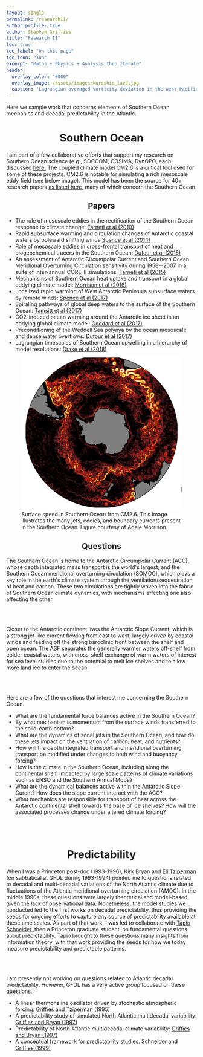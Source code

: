```yaml
---
layout: single 
permalink: /researchII/
author_profile: true
author: Stephen Griffies
title: "Research II"
toc: true
toc_label: "On this page"
toc_icon: "sun"
excerpt: "Maths + Physics + Analysis then Iterate"
header:
  overlay_color: "#000"
  overlay_image: /assets/images/kuroshio_lavd.jpg
  caption: "Lagrangian averaged vorticity deviation in the west Pacific from CM2.6 (courtesy N. Tarshish)"
---
```



<p align="justify">

Here we sample work that concerns elements of Southern Ocean mechanics
and decadal predictability in the Atlantic.
 
</p>


# <center> Southern Ocean</center>


<p align="justify">

I am part of a few collaborative efforts that support my research on
Southern Ocean science (e.g., SOCCOM, COSIMA, DynOPO, each discussed
<a href="/collaborations/"> here.</a> The coupled climate model CM2.6
is a critical tool used for some of these projects.  CM2.6 is notable
for simulating a rich mesoscale eddy field (see below image).  This
model has been the source for 40+ research papers <a
href="/assets/pdfs/CM2p6_project_list.pdf"> as listed here,</a> 
many of which concern the Southern Ocean.

</p>

## <center>Papers</center>

<p align="justify">

<ul>

<li>The role of mesoscale eddies in the rectification of the Southern
Ocean response to climate change: <a
href="https://journals.ametsoc.org/doi/10.1175/2010JPO4353.1"> Farneti
et al (2010) </a> </li>

<li> Rapid subsurface warming and circulation changes of Antarctic coastal waters by poleward shifting winds
<a href="https://agupubs.onlinelibrary.wiley.com/doi/10.1002/2014GL060613">
Spence et al (2014) </a> </li>

<li>Role of mesoscale eddies in cross-frontal transport of heat and
biogeochemical tracers in the Southern Ocean: <a
href="https://journals.ametsoc.org/doi/10.1175/JPO-D-14-0240.1">Dufour
et al (2015) </a> </li>

<li>An assessment of Antarctic Circumpolar Current and Southern Ocean
  Meridional Overturning Circulation sensitivity during 1958--2007 in
  a suite of inter-annual CORE-II simulations: <a
  href="https://www.sciencedirect.com/science/article/pii/S1463500315001183">Farneti
  et al (2015) </a> </li>

<li>Mechanisms of Southern Ocean heat uptake and transport in a global
eddying climate model:
<a href="https://journals.ametsoc.org/doi/10.1175/JPO-D-14-0240.1">
Morrison et al (2016) </a>  </li>

<li>Localized rapid warming of West Antarctic Peninsula subsurface waters by remote winds:
<a href="https://www.nature.com/articles/nclimate3335">
Spence et al (2017) </a> </li>

<li>Spiraling pathways of global deep waters to the surface of the
Southern Ocean:
<a href="https://www.nature.com/articles/s41467-017-00197-0">
Tamsitt et al (2017) </a>  </li>

<li>CO2-induced ocean warming around the Antarctic ice sheet in an
eddying global climate model:
<a href="https://agupubs.onlinelibrary.wiley.com/doi/10.1002/2017JC012849">
Goddard et al (2017) </a>  </li>

<li>Preconditioning of the Weddell Sea polynya by the ocean mesoscale and
dense water overflows:
<a href="https://journals.ametsoc.org/doi/10.1175/JCLI-D-16-0586.1">
Dufour et al (2017) </a>  </li>

<li>Lagrangian timescales of Southern Ocean upwelling in a hierarchy
of model resolutions:
<a href="https://agupubs.onlinelibrary.wiley.com/doi/full/10.1002/2017GL076045">
Drake et al (2018) </a>  </li>

</ul>

</p>

<figure> <img src="/assets/images/Southern_ocean_speed.jpg">
<figcaption>Surface speed in Southern Ocean from CM2.6.  This image
illustrates the many jets, eddies, and boundary currents present in
the Southern Ocean.  Figure courtesy of Adele Morrison.</figcaption>
</figure>

</p>


## <center>Questions</center>

<p align="justify">

The Southern Ocean is home to the Antarctic Circumpolar Current (ACC),
whose depth integrated mass transport is the world's largest, and the
Southern Ocean meridional overturning circulation (SOMOC), which plays
a key role in the earth's climate system through the
ventilation/sequestration of heat and carbon.  These two circulations
are tightly woven into the fabric of Southern Ocean climate dynamics,
with mechanisms affecting one also affecting the other.

<br> <br>

Closer to the Antarctic continent lives the Antarctic Slope Current,
which is a strong jet-like current flowing from east to west, largely
driven by coastal winds and feeding off the strong baroclinic front
between the shelf and open ocean.  The ASF separates the generally
warmer waters off-shelf from colder coastal waters, with cross-shelf
exchange of warm waters of interest for sea level studies due to the
potential to melt ice shelves and to allow more land ice to enter the
ocean.

<br> <br>

Here are a few of the questions that interest me concerning the
Southern Ocean. 

<ul>

<li> What are the fundamental force balances active in the Southern
Ocean? </li>

<li> By what mechanism is momentum from the surface winds transferred
to the solid-earth bottom?  </li>

<li> What are the dynamics of zonal jets in the Southern Ocean, and
how do these jets impact on the ventilation of carbon, heat, and
nutrients? </li>

<li> How will the depth integrated transport and meridional
overturning transport be modified under changes to both wind and
buoyancy forcing?  </li>

<li> How is the climate in the Southern Ocean, including along the
continental shelf, impacted by large scale patterns of climate
variations such as ENSO and the Southern Annual Mode?  </li>

<li> What are the dynamical balances active within the Antarctic Slope
Curent?  How does the slope current interact with the ACC? </li>

<li> What mechanics are responsible for transport of heat across the
Antarctic continental shelf towards the base of ice shelves? How will
the associated processes change under altered climate forcing? </li>

</ul>

</p>

<br> <br> 


# <center>Predictability</center>

<p align="justify">

When I was a Princeton post-doc (1993-1996), Kirk Bryan and <a
href="https://www.seas.harvard.edu/climate/eli/"> Eli Tziperman</a>
(on sabbatical at GFDL during 1993-1994) pointed me to questions
related to decadal and multi-decadal variations of the North Atlantic
climate due to fluctuations of the Atlantic meridional overturning
circulation (AMOC).  In the middle 1990s, these questions were largely
theoretical and model-based, given the lack of observational data.
Nonetheless, the model studies we conducted led to the first works on
decadal predictability, thus providing the seeds for ongoing efforts
to capture any source of predictability available at these time
scales.  As part of that work, I was led to collaborate with <a
href="https://climate-dynamics.org/people/tapio-schneider/"> Tapio
Schneider, </a> then a Princeton graduate student, on fundamental
questions about predictability.  Tapio brought to these questions many
insights from information theory, with that work providing the seeds
for how we today measure predictability and predictable patterns.

<br> <br>

I am presently not working on questions related to Atlantic decadal
predictability.  However, GFDL has a very active group focused on
these questions.  

<ul>

<li>A linear thermohaline oscillator driven by stochastic atmospheric
forcing:
<a href="https://journals.ametsoc.org/doi/abs/10.1175/1520-0442%281995%29008%3C2440%3AALTODB%3E2.0.CO%3B2">
Griffies and Tziperman (1995) </a> </li>

<li>A predictability study of simulated North Atlantic multidecadal
variability:
<a href="https://link.springer.com/article/10.1007/s003820050177">
Griffies and Bryan (1997) </a> </li>

<li>Predictability of North Atlantic multidecadal climate variability:
<a href="http://science.sciencemag.org/content/275/5297/181.full">
Griffies and Bryan (1997) </a> </li>

<li>A conceptual framework for predictability studies:
<a href="https://journals.ametsoc.org/doi/10.1175/1520-0442%281999%29012%3C3133%3AACFFPS%3E2.0.CO%3B2">
Schneider and Griffies (1999) </a>  </li>

</ul>

</p>



